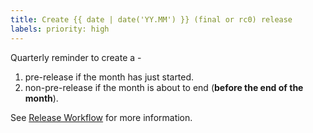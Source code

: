 ```yaml
---
title: Create {{ date | date('YY.MM') }} (final or rc0) release
labels: priority: high
---
```

Quarterly reminder to create a -

1. pre-release if the month has just started.
2. non-pre-release if the month is about to end (**before the end of the month**).

See [Release Workflow](https://github.com/pybamm-team/PyBaMM/blob/develop/.github/release_workflow.md) for more information.
